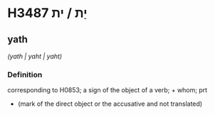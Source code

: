# H3487 יַת / ית

## yath

_(yath | yaht | yaht)_

### Definition

corresponding to H0853; a sign of the object of a verb; + whom; prt

- (mark of the direct object or the accusative and not translated)
